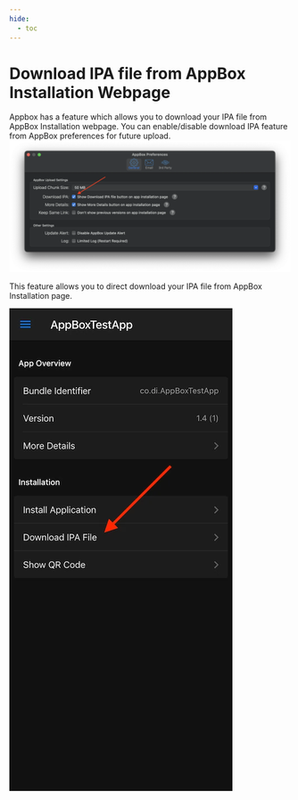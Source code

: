```yaml
---
hide:
  - toc
---
```


# Download IPA file from AppBox Installation Webpage
Appbox has a feature which allows you to download your IPA file from AppBox Installation webpage. You can enable/disable download IPA feature from AppBox preferences for future upload.
![](../Images/ABDownloadIPA.webp)

This feature allows you to direct download your IPA file from AppBox Installation page.

![](../Images/ABWebDownloadIPA.webp)